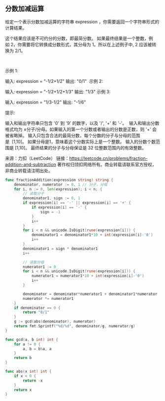## 分数加减运算

给定一个表示分数加减运算的字符串 expression ，你需要返回一个字符串形式的计算结果。 

这个结果应该是不可约分的分数，即最简分数。 如果最终结果是一个整数，例如 2，你需要将它转换成分数形式，其分母为 1。所以在上述例子中, 2 应该被转换为 2/1。

 

示例 1:

输入: expression = "-1/2+1/2"
输出: "0/1"
 示例 2:

输入: expression = "-1/2+1/2+1/3"
输出: "1/3"
示例 3:

输入: expression = "1/3-1/2"
输出: "-1/6"
 

提示:

输入和输出字符串只包含 '0' 到 '9' 的数字，以及 '/', '+' 和 '-'。 
输入和输出分数格式均为 ±分子/分母。如果输入的第一个分数或者输出的分数是正数，则 '+' 会被省略掉。
输入只包含合法的最简分数，每个分数的分子与分母的范围是  [1,10]。 如果分母是1，意味着这个分数实际上是一个整数。
输入的分数个数范围是 [1,10]。
最终结果的分子与分母保证是 32 位整数范围内的有效整数。

来源：力扣（LeetCode）
链接：https://leetcode.cn/problems/fraction-addition-and-subtraction
著作权归领扣网络所有。商业转载请联系官方授权，非商业转载请注明出处。
```go
func fractionAddition(expression string) string {
    denominator, numerator := 0, 1 // 分子，分母
    for i, n := 0, len(expression); i < n; {
        // 读取分子
        denominator1, sign := 0, 1
        if expression[i] == '-' || expression[i] == '+' {
            if expression[i] == '-' {
                sign = -1
            }
            i++
        }
        for i < n && unicode.IsDigit(rune(expression[i])) {
            denominator1 = denominator1*10 + int(expression[i]-'0')
            i++
        }
        denominator1 = sign * denominator1
        i++

        // 读取分母
        numerator1 := 0
        for i < n && unicode.IsDigit(rune(expression[i])) {
            numerator1 = numerator1*10 + int(expression[i]-'0')
            i++
        }

        denominator = denominator*numerator1 + denominator1*numerator
        numerator *= numerator1
    }
    if denominator == 0 {
        return "0/1"
    }
    g := gcd(abs(denominator), numerator)
    return fmt.Sprintf("%d/%d", denominator/g, numerator/g)
}

func gcd(a, b int) int {
    for a != 0 {
        a, b = b%a, a
    }
    return b
}

func abs(x int) int {
    if x < 0 {
        return -x
    }
    return x
}
```
